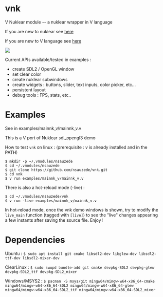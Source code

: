 # vnk
V Nuklear module -- a nuklear wrapper in V language

If you are new to nuklear see [here](https://github.com/Immediate-Mode-UI/Nuklear)

If you are new to V language see [here](https://vlang.io/)

<img src='https://github.com/nsauzede/vnk/blob/master/vnk.png'>

Current APIs available/tested in examples :
- create SDL2 / OpenGL window
- set clear color
- create nuklear subwindows
- create widgets : buttons, slider, text inputs, color picker, etc...
- persistent layout
- debug tools : FPS, stats, etc..

# Examples

See in examples/mainnk_v/mainnk_v.v

This is a V port of Nuklear sdl_opengl3 demo

How to test `vnk` on linux : (prerequisite : v is already installed and in the PATH)
```
$ mkdir -p ~/.vmodules/nsauzede
$ cd ~/.vmodules/nsauzede
$ git clone https://github.com/nsauzede/vnk.git
$ cd vnk
$ v run examples/mainnk_v/mainnk_v.v
```

There is also a hot-reload mode (-live) :
```
$ cd ~/.vmodules/nsauzede/vnk
$ v run -live examples/mainnk_v/mainnk_v.v
```
In hot-reload mode, once the vnk demo windows is shown, try to modify the `live_main` function (tagged with `[live]`)
to see the "live" changes appearing a few instants after saving the source file.
Enjoy !

# Dependencies
Ubuntu :
`$ sudo apt install git cmake libsdl2-dev libglew-dev libsdl2-ttf-dev libsdl2-mixer-dev`

ClearLinux :
`$ sudo swupd bundle-add git cmake devpkg-SDL2 devpkg-glew devpkg-SDL2_ttf devpkg-SDL2_mixer`

Windows/MSYS2 :
`$ pacman -S msys/git mingw64/mingw-w64-x86_64-cmake mingw64/mingw-w64-x86_64-SDL2 mingw64/mingw-w64-x86_64-glew mingw64/mingw-w64-x86_64-SDL2_ttf mingw64/mingw-w64-x86_64-SDL2_mixer`
